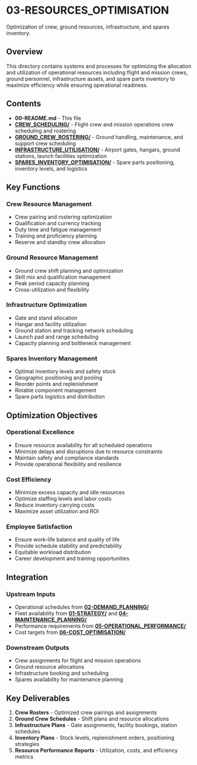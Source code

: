 # 03-RESOURCES_OPTIMISATION

Optimization of crew, ground resources, infrastructure, and spares inventory.

## Overview

This directory contains systems and processes for optimizing the allocation and utilization of operational resources including flight and mission crews, ground personnel, infrastructure assets, and spare parts inventory to maximize efficiency while ensuring operational readiness.

## Contents

- **00-README.md** - This file
- **[CREW_SCHEDULING/](CREW_SCHEDULING/)** - Flight crew and mission operations crew scheduling and rostering
- **[GROUND_CREW_ROSTERING/](GROUND_CREW_ROSTERING/)** - Ground handling, maintenance, and support crew scheduling
- **[INFRASTRUCTURE_UTILISATION/](INFRASTRUCTURE_UTILISATION/)** - Airport gates, hangars, ground stations, launch facilities optimization
- **[SPARES_INVENTORY_OPTIMISATION/](SPARES_INVENTORY_OPTIMISATION/)** - Spare parts positioning, inventory levels, and logistics

## Key Functions

### Crew Resource Management
- Crew pairing and rostering optimization
- Qualification and currency tracking
- Duty time and fatigue management
- Training and proficiency planning
- Reserve and standby crew allocation

### Ground Resource Management
- Ground crew shift planning and optimization
- Skill mix and qualification management
- Peak period capacity planning
- Cross-utilization and flexibility

### Infrastructure Optimization
- Gate and stand allocation
- Hangar and facility utilization
- Ground station and tracking network scheduling
- Launch pad and range scheduling
- Capacity planning and bottleneck management

### Spares Inventory Management
- Optimal inventory levels and safety stock
- Geographic positioning and pooling
- Reorder points and replenishment
- Rotable component management
- Spare parts logistics and distribution

## Optimization Objectives

### Operational Excellence
- Ensure resource availability for all scheduled operations
- Minimize delays and disruptions due to resource constraints
- Maintain safety and compliance standards
- Provide operational flexibility and resilience

### Cost Efficiency
- Minimize excess capacity and idle resources
- Optimize staffing levels and labor costs
- Reduce inventory carrying costs
- Maximize asset utilization and ROI

### Employee Satisfaction
- Ensure work-life balance and quality of life
- Provide schedule stability and predictability
- Equitable workload distribution
- Career development and training opportunities

## Integration

### Upstream Inputs
- Operational schedules from **[02-DEMAND_PLANNING/](../02-DEMAND_PLANNING/)**
- Fleet availability from **[01-STRATEGY/](../01-STRATEGY/)** and **[04-MAINTENANCE_PLANNING/](../04-MAINTENANCE_PLANNING/)**
- Performance requirements from **[05-OPERATIONAL_PERFORMANCE/](../05-OPERATIONAL_PERFORMANCE/)**
- Cost targets from **[06-COST_OPTIMISATION/](../06-COST_OPTIMISATION/)**

### Downstream Outputs
- Crew assignments for flight and mission operations
- Ground resource allocations
- Infrastructure booking and scheduling
- Spares availability for maintenance planning

## Key Deliverables

1. **Crew Rosters** - Optimized crew pairings and assignments
2. **Ground Crew Schedules** - Shift plans and resource allocations
3. **Infrastructure Plans** - Gate assignments, facility bookings, station schedules
4. **Inventory Plans** - Stock levels, replenishment orders, positioning strategies
5. **Resource Performance Reports** - Utilization, costs, and efficiency metrics
